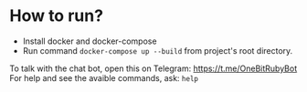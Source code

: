 # How to run?

* Install docker and docker-compose
* Run command `docker-compose up --build` from project's root directory.

To talk with the chat bot, open this on Telegram: https://t.me/OneBitRubyBot
For help and see the avaible commands, ask: `help`
